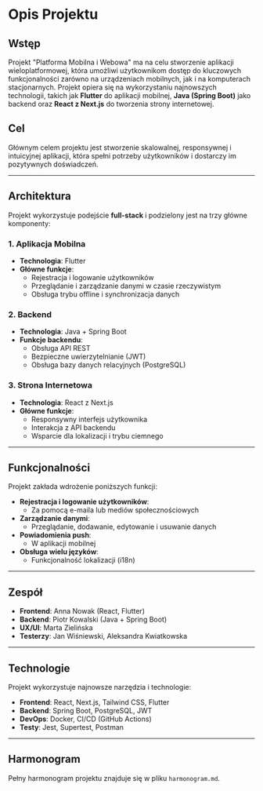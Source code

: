 # Opis Projektu

## Wstęp
Projekt "Platforma Mobilna i Webowa" ma na celu stworzenie aplikacji wieloplatformowej, która umożliwi użytkownikom dostęp do kluczowych funkcjonalności zarówno na urządzeniach mobilnych, jak i na komputerach stacjonarnych. Projekt opiera się na wykorzystaniu najnowszych technologii, takich jak **Flutter** do aplikacji mobilnej, **Java (Spring Boot)** jako backend oraz **React z Next.js** do tworzenia strony internetowej.

## Cel
Głównym celem projektu jest stworzenie skalowalnej, responsywnej i intuicyjnej aplikacji, która spełni potrzeby użytkowników i dostarczy im pozytywnych doświadczeń.

---

## Architektura
Projekt wykorzystuje podejście **full-stack** i podzielony jest na trzy główne komponenty:

### 1. Aplikacja Mobilna
- **Technologia**: Flutter
- **Główne funkcje**:
  - Rejestracja i logowanie użytkowników
  - Przeglądanie i zarządzanie danymi w czasie rzeczywistym
  - Obsługa trybu offline i synchronizacja danych

### 2. Backend
- **Technologia**: Java + Spring Boot
- **Funkcje backendu**:
  - Obsługa API REST
  - Bezpieczne uwierzytelnianie (JWT)
  - Obsługa bazy danych relacyjnych (PostgreSQL)

### 3. Strona Internetowa
- **Technologia**: React z Next.js
- **Główne funkcje**:
  - Responsywny interfejs użytkownika
  - Interakcja z API backendu
  - Wsparcie dla lokalizacji i trybu ciemnego

---

## Funkcjonalności
Projekt zakłada wdrożenie poniższych funkcji:

- **Rejestracja i logowanie użytkowników**:
  - Za pomocą e-maila lub mediów społecznościowych
- **Zarządzanie danymi**:
  - Przeglądanie, dodawanie, edytowanie i usuwanie danych
- **Powiadomienia push**:
  - W aplikacji mobilnej
- **Obsługa wielu języków**:
  - Funkcjonalność lokalizacji (i18n)

---

## Zespół
- **Frontend**: Anna Nowak (React, Flutter)
- **Backend**: Piotr Kowalski (Java + Spring Boot)
- **UX/UI**: Marta Zielińska
- **Testerzy**: Jan Wiśniewski, Aleksandra Kwiatkowska

---

## Technologie
Projekt wykorzystuje najnowsze narzędzia i technologie:
- **Frontend**: React, Next.js, Tailwind CSS, Flutter
- **Backend**: Spring Boot, PostgreSQL, JWT
- **DevOps**: Docker, CI/CD (GitHub Actions)
- **Testy**: Jest, Supertest, Postman

---

## Harmonogram
Pełny harmonogram projektu znajduje się w pliku `harmonogram.md`.